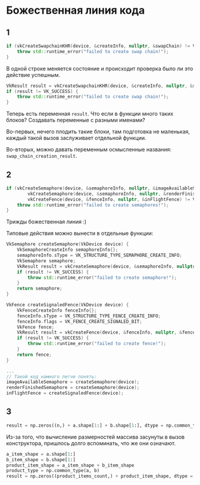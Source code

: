 # Божественная линия кода

## 1
```C++
if (vkCreateSwapchainKHR(device, &createInfo, nullptr, &swapChain) != VK_SUCCESS) {
    throw std::runtime_error("failed to create swap chain!");
}
```
В одной строке меняется состояние и происходит проверка
было ли это действие успешным.
```C++
VkResult result = vkCreateSwapchainKHR(device, &createInfo, nullptr, &swapChain);
if (result != VK_SUCCESS) {
    throw std::runtime_error("failed to create swap chain!");
}
```
Теперь есть переменная `result`.
Что если в функции много таких блоков?
Создавать переменные с разными именами?

Во-первых, нечего плодить такие блоки, там подготовка не маленькая,
каждый такой вызов заслуживает отдельной функции.

Во-вторых, можно давать переменным осмысленные названия: `swap_chain_creation_result`.


## 2
```C++
if (vkCreateSemaphore(device, &semaphoreInfo, nullptr, &imageAvailableSemaphore) != VK_SUCCESS ||
        vkCreateSemaphore(device, &semaphoreInfo, nullptr, &renderFinishedSemaphore) != VK_SUCCESS ||
        vkCreateFence(device, &fenceInfo, nullptr, &inFlightFence) != VK_SUCCESS) {
    throw std::runtime_error("failed to create semaphores!");
}
```
Трижды божественная линия :)

Типовые действия можно вынести в отдельные функции:
```C++
VkSemaphore createSemaphore(VkDevice device) {
    VkSemaphoreCreateInfo semaphoreInfo{};
    semaphoreInfo.sType = VK_STRUCTURE_TYPE_SEMAPHORE_CREATE_INFO;
    VkSemaphore semaphore;
    VkResult result = vkCreateSemaphore(device, &semaphoreInfo, nullptr, &semaphore);
    if (result != VK_SUCCESS) {
        throw std::runtime_error("failed to create semaphore!");
    }
    return semaphore;
}

VkFence createSignaledFence(VkDevice device) {
    VkFenceCreateInfo fenceInfo{};
    fenceInfo.sType = VK_STRUCTURE_TYPE_FENCE_CREATE_INFO;
    fenceInfo.flags = VK_FENCE_CREATE_SIGNALED_BIT;
    VkFence fence;
    VkResult result = vkCreateFence(device, &fenceInfo, nullptr, &fence);
    if (result != VK_SUCCESS) {
        throw std::runtime_error("failed to create fence!");
    }
    return fence;
}

...
// Такой код намного легче понять:
imageAvailableSemaphore = createSemaphore(device);
renderFinishedSemaphore = createSemaphore(device);
inFlightFence = createSignaledFence(device);
```


## 3
```Python
result = np.zeros((n,) + a.shape[1:] + b.shape[1:], dtype = np.common_type(a, b))
```
Из-за того, что вычисление размерностей массива засунуты в вызов конструктора,
пришлось долго вспоминать, что же они означают.
```Python
a_item_shape = a.shape[1:]
b_item_shape = b.shape[1:]
product_item_shape = a_item_shape + b_item_shape
product_type = np.common_type(a, b)
result = np.zeros((product_items_count,) + product_item_shape, dtype = product_type)
```
